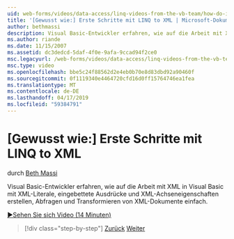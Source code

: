 ```yaml
---
uid: web-forms/videos/data-access/linq-videos-from-the-vb-team/how-do-i-get-started-with-linq-to-xml
title: '[Gewusst wie:] Erste Schritte mit LINQ to XML | Microsoft-Dokumentation'
author: bethmassi
description: Visual Basic-Entwickler erfahren, wie auf die Arbeit mit XML in Visual Basic mit XML-Literale, eingebettete Ausdrücke und XML-Achseneigenschaften, um Abfragen zu erstellen und...
ms.author: riande
ms.date: 11/15/2007
ms.assetid: dc3dedcd-5daf-4f0e-9afa-9ccad94f2ce0
msc.legacyurl: /web-forms/videos/data-access/linq-videos-from-the-vb-team/how-do-i-get-started-with-linq-to-xml
msc.type: video
ms.openlocfilehash: bbe5c24f88562d2e4eb0b70e8d83dbd92a90460f
ms.sourcegitcommit: 0f1119340e4464720cfd16d0ff15764746ea1fea
ms.translationtype: MT
ms.contentlocale: de-DE
ms.lasthandoff: 04/17/2019
ms.locfileid: "59384791"
---
```

# <a name="how-do-i-get-started-with-linq-to-xml"></a>[Gewusst wie:] Erste Schritte mit LINQ to XML

durch [Beth Massi](https://github.com/bethmassi)

Visual Basic-Entwickler erfahren, wie auf die Arbeit mit XML in Visual Basic mit XML-Literale, eingebettete Ausdrücke und XML-Achseneigenschaften erstellen, Abfragen und Transformieren von XML-Dokumente einfach.

[&#9654;Sehen Sie sich Video (14 Minuten)](https://channel9.msdn.com/Blogs/ASP-NET-Site-Videos/how-do-i-get-started-with-linq-to-xml)

> [!div class="step-by-step"]
> [Zurück](how-do-i-upgrade-visual-basic-projects-to-enable-linq.md)
> [Weiter](how-do-i-enable-xml-intellisense-and-use-xml-namespaces.md)
